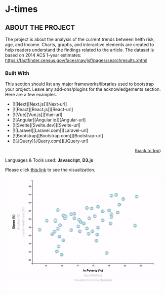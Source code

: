 # J-times

## ABOUT THE PROJECT

The project is about the analysis of the current trends between helth risk, age, and Income. Charts, graphs, and interactive elements are created to help readers understand the findings related to the article.
The dataset is based on 2014 ACS 1-year estimates: https://factfinder.census.gov/faces/nav/jsf/pages/searchresults.xhtml


### Built With

This section should list any major frameworks/libraries used to bootstrap your project. Leave any add-ons/plugins for the acknowledgements section. Here are a few examples.

* [![Next][Next.js]][Next-url]
* [![React][React.js]][React-url]
* [![Vue][Vue.js]][Vue-url]
* [![Angular][Angular.io]][Angular-url]
* [![Svelte][Svelte.dev]][Svelte-url]
* [![Laravel][Laravel.com]][Laravel-url]
* [![Bootstrap][Bootstrap.com]][Bootstrap-url]
* [![JQuery][JQuery.com]][JQuery-url]

<p align="right">(<a href="#readme-top">back to top</a>)</p>

Languages & Tools used: **Javascript**, **D3.js**

Please click [this link](https://jwoh1323.github.io/J-times/) to see the visualization. 

![](https://github.com/jwoh1323/J-times/blob/2366bef48dc0ff9a09d3caf46c6ad9aab6d5c240/pro1.gif)



